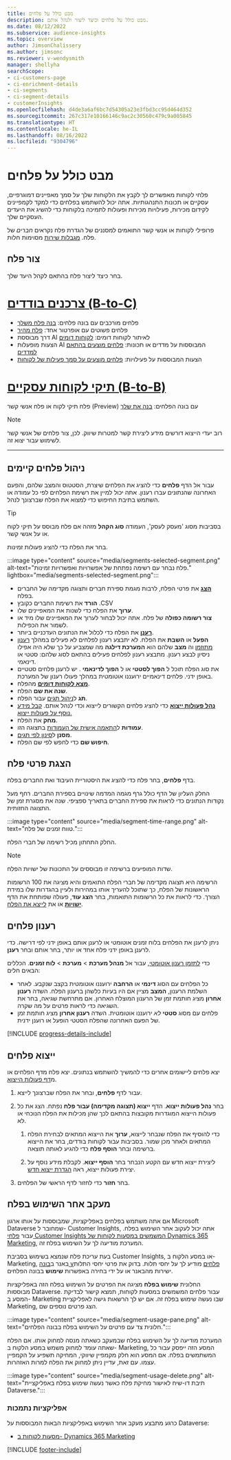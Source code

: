 ```yaml
---
title: מבט כולל על פלחים
description: מבט כולל על פלחים וכיצד ליצור ולנהל אותם.
ms.date: 08/12/2022
ms.subservice: audience-insights
ms.topic: overview
author: JimsonChalissery
ms.author: jimsonc
ms.reviewer: v-wendysmith
manager: shellyha
searchScope:
- ci-customers-page
- ci-enrichment-details
- ci-segments
- ci-segment-details
- customerInsights
ms.openlocfilehash: d4de3a6af6bc7d54305a23e3fbd3cc95d464d352
ms.sourcegitcommit: 267c317e10166146c9ac2c30560c479c9a005845
ms.translationtype: HT
ms.contentlocale: he-IL
ms.lasthandoff: 08/16/2022
ms.locfileid: "9304796"
---
```

# <a name="segments-overview"></a>מבט כולל על פלחים

פלחי לקוחות מאפשרים לך לקבץ את הלקוחות שלך על סמך מאפיינים דמוגרפיים, עסקיים או תכונות התנהגותיות. אתה יכול להשתמש בפלחים כדי למקד לקמפיינים לקידום מכירות, פעילויות מכירות ופעולות לתמיכה בלקוחות כדי להשיג את היעדים העסקיים שלך.

פרופילי לקוחות או אנשי קשר התואמים למסננים של הגדרת פלח נקראים *חברים* של פלח. [מגבלות שירות](/dynamics365/customer-insights/service-limits) מסוימות חלות.

## <a name="create-a-segment"></a>צור פלח

בחר כיצד ליצור פלח בהתאם לקהל היעד שלך.

# <a name="individual-consumers-b-to-c"></a>[צרכנים בודדים (B-to-C)](#tab/b2c)

- פלחים מורכבים עם בונה פלחים: [בנה פלח משלך](segment-builder.md)
- פלחים פשוטים עם אופרטור אחד: [פלח מהיר](segment-quick.md)
- דרך מבוססת AI לאיתור לקוחות דומים: [לקוחות דומים](find-similar-customer-segments.md)
- הצעות מופעלות AI המבוססות על מדדים או תכונות: [פלחים מוצעים בהתאם למדדים](suggested-segments.md)
- הצעות המבוססות על פעילויות: [פלחים מוצעים על סמך פעילות של לקוחות](suggested-segments-activity.md)

# <a name="business-accounts-b-to-b"></a>[תיקי לקוחות עסקיים (B-to-B)](#tab/b2b)

פלח תיקי לקוח או פלח אנשי קשר (Preview) עם בונה הפלחים: [בנה את שלך](segment-builder.md)

> [!NOTE]
> רוב יעדי הייצוא דורשים מידע ליצירת קשר למטרות שיווק. לכן, צור פלחים של אנשי קשר לשימוש עבור יצוא זה.

---

## <a name="manage-existing-segments"></a>ניהול פלחים קיימים

עבור אל הדף **פלחים** כדי להציג את הפלחים שיצרת, הסטטוס והמצב שלהם, והפעם האחרונה שהנתונים עברו רענון. אתה יכול למיין את רשימת הפלחים לפי כל עמודה או השתמש בתיבת החיפוש כדי למצוא את הפלח שברצונך לנהל.

> [!TIP]
> בסביבות מסוג 'מעסק לעסק', העמודה **סוג הקהל** מזהה אם פלח מבוסס על תיקי לקוח או על אנשי קשר.

בחר את הפלח כדי להציג פעולות זמינות.

:::image type="content" source="media/segments-selected-segment.png" alt-text="פלח נבחר עם רשימה נפתחת של אפשרויות ואפשרויות זמינות." lightbox="media/segments-selected-segment.png":::

- [**הצג**](#view-segment-details) את פרטי הפלח, לרבות מגמת ספירת חברים ותצוגה מקדימה של החברים בפלח.
- **הורד** את רשימת החברים כקובץ ‎.CSV
- **ערוך** את הפלח כדי לשנות את המאפיינים שלו.
- **צור רשומה כפולה** של פלח. אתה יכול לבחור לערוך את המאפיינים שלו מיד או לשמור את הכפילות.
- [**רענן**](#refresh-segments) את הפלח כדי לכלול את הנתונים העדכניים ביותר.
- **הפעל** או **השבת** את הפלח. לא יתבצע רענון לפלחים לא פעילים במהלך [רענון מתוזמן](schedule-refresh.md) וה **מצב** שלהם הוא **המערכת דילגה** מה שמצביע על כך שלא היה אפילו ניסיון לבצע רענון. מתבצע רענון לפלחים פעילים בהתאם לסוג שלהם: סטטי או דינאמי.
- את סוג הפלח תוכל ל **הפוך לסטטי** או ל **הפוך לדינאמי** . יש לרענן פלחים סטטיים באופן ידני. פלחים דינאמיים ירועננו אוטומטית במהלך פעולו רענון של המערכת.
- [**מצא לקוחות דומים**](find-similar-customer-segments.md) מהפלח.
- **שנה את שם** הפלח.
- **תג** ל[ניהול תגים](work-with-tags-columns.md#manage-tags) עבור הפלח.
- [**נהל פעולות ייצוא**](#export-segments) כדי להציג פלחים הקשורים לייצוא וכדי לנהל אותם. [קבל מידע נוסף על פעולות ייצוא.](export-destinations.md)
- **מחק** את הפלח.
- **עמודות** ל[התאמה אישית של העמודות](work-with-tags-columns.md#customize-columns) בתצוגה הזו.
- **מסנן** ל[סינון לפי תגים](work-with-tags-columns.md#filter-on-tags).
- **חיפוש שם** כדי לחפש לפי שם הפלח.

## <a name="view-segment-details"></a>הצגת פרטי פלח

בדף **פלחים**, בחר פלח כדי להציג את היסטוריית העיבוד ואת החברים בפלח.

החלק העליון של הדף כולל גרף מגמה המדמה שינויים בספירת החברים. רחף מעל נקודות הנתונים כדי לראות את ספירת החברים בתאריך ספציפי. שנה את מסגרת זמן של התצוגה החזותית.

:::image type="content" source="media/segment-time-range.png" alt-text="טווח זמנים של פלח.":::

החלק התחתון מכיל רשימה של חברי הפלח.

> [!NOTE]
> שדות המופיעים ברשימה זו מבוססים על התכונות של ישויות הפלח.
>
> הרשימה היא תצוגה מקדימה של חברי הפלח התואמים והיא מציגה את 100 הרשומות הראשונות של הפלח, כך שתוכל להעריך אותו במהירות ולעיין בהגדרות שלו במידת הצורך. כדי לראות את כל הרשומות התואמות, בחר **הצג עוד**, פעולה שפותחת את הדף [**ישויות**](entities.md) או את [לייצא את הפלח](export-destinations.md).

## <a name="refresh-segments"></a>רענון פלחים

ניתן לרענן את הפלחים בלוח זמנים אוטומטי או לרענן אותם באופן ידני לפי דרישה. כדי לרענן באופן ידני פלח אחד או יותר, בחר אותם ובחר **רענן**.

כדי [לתזמן רענון אוטומטי](schedule-refresh.md), עבור אל **מנהל מערכת** > **מערכת** > **לוח זמנים**. הכללים הבאים חלים:

- כל הפלחים עם הסוג **דינמי** או **הרחבה** ירועננו אוטומטית בקצב שנקבע. לאחר השלמת הרענון, **המצב** מציין אם היו בעיות כלשהן ברענון הפלח. השדה **רענון אחרון** מציג חותמת זמן של הרענון המוצלח האחרון. אם מתרחשת שגיאה, בחר את השגיאה כדי לראות פרטים על מה שקרה.
- פלחים עם מסוג **סטטי** *לא* ירועננו אוטומטית. השדה **רענון אחרון** מציג חותמת זמן של הפעם האחרונה שהפלח הסטטי הופעל או רוענן ידנית.

[!INCLUDE [progress-details-include](includes/progress-details-pane.md)]

## <a name="export-segments"></a>ייצוא פלחים

יצא פלחים ליישומים אחרים כדי להמשיך להשתמש בנתונים. יצא פלח מדף הפלחים או מ[דף פעולות הייצוא](export-destinations.md).

1. עבור לדף **פלחים**, ובחר את הפלח שברצונך לייצא.

1. בחר **נהל פעולות ייצוא**. הדף **‏‫ייצוא (תצוגה מקדימה) עבור פלח‬** נפתח. הצג את כל פעולות הייצוא המוגדרות מקובצות בהתאם לכך שהן מכילות את הפלח הנוכחי או לא.

   1. כדי להוסיף את הפלח שנבחר לייצוא, **ערוך** את הייצוא המתאים לבחירת הפלח המתאים ולאחר מכן שמור. בסביבות עבור לקוחות בודדים, בחר את הייצוא ברשימה ובחר **הוסף פלח** כדי להגיע לאותה תוצאה.

   1. ליצירת ייצוא חדש עם הקטע הנבחר בחר **הוסף ייצוא**. לקבלת מידע נוסף על יצירת פעולות ייצוא, ראה [הגדרת ייצוא חדש](export-destinations.md#set-up-a-new-export).

1. בחר **חזור** כדי לחזור לדף הראשי של הפלחים.

## <a name="track-usage-of-a-segment"></a>מעקב אחר השימוש בפלח

אם אתה משתמש בפלחים באפליקציות, שמבוססות על אותו ארגון Microsoft Dataverse שמחובר ל- Customer Insights, אתה יכול לעקוב אחר השימוש בפלח. עבור [פלחי Customer Insights המשמשים במסעות לקוחות של Dynamics 365 Marketing](/dynamics365/marketing/real-time-marketing-ci-profile), המערכת מודיעה לך על השימוש בפלח זה.

בעת עריכת פלח שנמצא בשימוש בסביבת Customer Insights, או במסע הלקוח ב- Marketing, באנר ב[בונה vפלחים](segment-builder.md) מודיע לך על יחסי תלות. בדוק את פרטי יחסי התלות ישירות מהבאנר או על ידי בחירה באפשרות **שימוש** בבונה הפלחים.

החלונית **שימוש בפלח** מציגה את הפרטים על השימוש בפלח הזה באפליקציות מבוססות Dataverse. עבור פלחים המשמשים במסעות לקוחות, תמצא קישור לבדיקת המסע ב- Marketing שבו נעשה שימוש בפלח זה. אם יש לך הרשאות גישה לאפליקציית Marketing, הצג פרטים נוספים שם.

:::image type="content" source="media/segment-usage-pane.png" alt-text="חלונית צד עם פרטים על השימוש בפלח בבונה הפלחים.":::

המערכת מודיעה לך על השימוש בפלח שבמעקב כשאתה מנסה למחוק אותו. אם הפלח שאתה עומד למחוק משמש במסע הלקוח ב- Marketing, המסע הזה ייפסק עבור כל המשתמשים בפלח. אם המסע הוא חלק מקמפיין שיווקי, המחיקה תשפיע על הקמפיין עצמו. עם זאת, עדיין ניתן למחוק את הפלח למרות האזהרות.

:::image type="content" source="media/segment-usage-delete.png" alt-text="תיבת דו-שיח לאישור מחיקת פלח כאשר נעשה שימוש בפלח באפליקציית Dataverse.":::

### <a name="supported-apps"></a>אפליקציות נתמכות

כרגע מתבצע מעקב אחר השימוש באפליקציות הבאות המבוססות על Dataverse:

- [מסעות לקוחות ב- Dynamics 365 Marketing](/dynamics365/marketing/real-time-marketing-ci-profile)

[!INCLUDE [footer-include](includes/footer-banner.md)]
